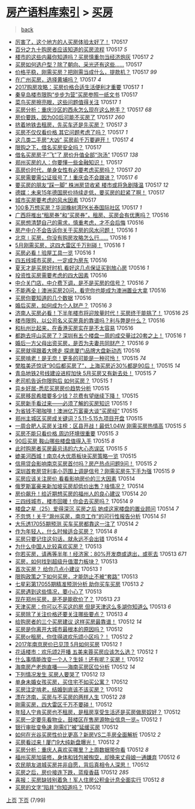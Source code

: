 [房产语料库索引](../../README.md)  > [买房](买房.md)
====
> [back](../README.md)

- [厉害了，这个地方的人买房体验太好了！](http://jkwz.applinzi.com/ittc/6968713385586721796.html#%E5%8E%89%E5%AE%B3%E4%BA%86%EF%BC%8C%E8%BF%99%E4%B8%AA%E5%9C%B0%E6%96%B9%E7%9A%84%E4%BA%BA%E4%B9%B0%E6%88%BF%E4%BD%93%E9%AA%8C%E5%A4%AA%E5%A5%BD%E4%BA%86%EF%BC%81) 170517  
- [百分之九十购房者应该知道的买房流程](http://jkwz.applinzi.com/ittc/6968532907927798789.html#%E7%99%BE%E5%88%86%E4%B9%8B%E4%B9%9D%E5%8D%81%E8%B4%AD%E6%88%BF%E8%80%85%E5%BA%94%E8%AF%A5%E7%9F%A5%E9%81%93%E7%9A%84%E4%B9%B0%E6%88%BF%E6%B5%81%E7%A8%8B) 170517 *5* 
- [楼市的这些内幕你知道吗？买房慎重勿当经济炮灰](http://jkwz.applinzi.com/ittc/6968651557112382469.html#%E6%A5%BC%E5%B8%82%E7%9A%84%E8%BF%99%E4%BA%9B%E5%86%85%E5%B9%95%E4%BD%A0%E7%9F%A5%E9%81%93%E5%90%97%EF%BC%9F%E4%B9%B0%E6%88%BF%E6%85%8E%E9%87%8D%E5%8B%BF%E5%BD%93%E7%BB%8F%E6%B5%8E%E7%82%AE%E7%81%B0) 170517 *2* 
- [买房如何选户型？除了朝向、采光还有这些……](http://jkwz.applinzi.com/ittc/6968695154981471237.html#%E4%B9%B0%E6%88%BF%E5%A6%82%E4%BD%95%E9%80%89%E6%88%B7%E5%9E%8B%EF%BC%9F%E9%99%A4%E4%BA%86%E6%9C%9D%E5%90%91%E3%80%81%E9%87%87%E5%85%89%E8%BF%98%E6%9C%89%E8%BF%99%E4%BA%9B%E2%80%A6%E2%80%A6) 170517  
- [价格平稳，刚需买房？把刚需当成什么，提款机？](http://jkwz.applinzi.com/ittc/6968691450706396164.html#%E4%BB%B7%E6%A0%BC%E5%B9%B3%E7%A8%B3%EF%BC%8C%E5%88%9A%E9%9C%80%E4%B9%B0%E6%88%BF%EF%BC%9F%E6%8A%8A%E5%88%9A%E9%9C%80%E5%BD%93%E6%88%90%E4%BB%80%E4%B9%88%EF%BC%8C%E6%8F%90%E6%AC%BE%E6%9C%BA%EF%BC%9F) 170517 *99* 
- [在广州买房，选择黄埔吗？](http://jkwz.applinzi.com/ittc/6968691091925632005.html#%E5%9C%A8%E5%B9%BF%E5%B7%9E%E4%B9%B0%E6%88%BF%EF%BC%8C%E9%80%89%E6%8B%A9%E9%BB%84%E5%9F%94%E5%90%97%EF%BC%9F) 170517 *4* 
- [2017购房攻略：买房价格合适生活便利才重要](http://jkwz.applinzi.com/ittc/6968688498805572612.html#2017%E8%B4%AD%E6%88%BF%E6%94%BB%E7%95%A5%EF%BC%9A%E4%B9%B0%E6%88%BF%E4%BB%B7%E6%A0%BC%E5%90%88%E9%80%82%E7%94%9F%E6%B4%BB%E4%BE%BF%E5%88%A9%E6%89%8D%E9%87%8D%E8%A6%81) 170517 *1* 
- [秦皇岛楼市限购“步步为营”买房参照一纸文书](http://jkwz.applinzi.com/ittc/6968686904424793092.html#%E7%A7%A6%E7%9A%87%E5%B2%9B%E6%A5%BC%E5%B8%82%E9%99%90%E8%B4%AD%E2%80%9C%E6%AD%A5%E6%AD%A5%E4%B8%BA%E8%90%A5%E2%80%9D%E4%B9%B0%E6%88%BF%E5%8F%82%E7%85%A7%E4%B8%80%E7%BA%B8%E6%96%87%E4%B9%A6) 170517  
- [菜鸟买房擦亮眼，这些问题值得关注](http://jkwz.applinzi.com/ittc/6968272907452023813.html#%E8%8F%9C%E9%B8%9F%E4%B9%B0%E6%88%BF%E6%93%A6%E4%BA%AE%E7%9C%BC%EF%BC%8C%E8%BF%99%E4%BA%9B%E9%97%AE%E9%A2%98%E5%80%BC%E5%BE%97%E5%85%B3%E6%B3%A8) 170517 *1* 
- [买房分析：重庆沙区的西永怎么现在这么抢手？](http://jkwz.applinzi.com/ittc/6968670879146836997.html#%E4%B9%B0%E6%88%BF%E5%88%86%E6%9E%90%EF%BC%9A%E9%87%8D%E5%BA%86%E6%B2%99%E5%8C%BA%E7%9A%84%E8%A5%BF%E6%B0%B8%E6%80%8E%E4%B9%88%E7%8E%B0%E5%9C%A8%E8%BF%99%E4%B9%88%E6%8A%A2%E6%89%8B%EF%BC%9F) 170517 *68* 
- [房价要跌，因为00后可能不买房了](http://jkwz.applinzi.com/ittc/6968668483721102341.html#%E6%88%BF%E4%BB%B7%E8%A6%81%E8%B7%8C%EF%BC%8C%E5%9B%A0%E4%B8%BA00%E5%90%8E%E5%8F%AF%E8%83%BD%E4%B8%8D%E4%B9%B0%E6%88%BF%E4%BA%86) 170517 *260* 
- [挤着地铁去租房，先买车还是先买房？](http://jkwz.applinzi.com/ittc/6968660283982611460.html#%E6%8C%A4%E7%9D%80%E5%9C%B0%E9%93%81%E5%8E%BB%E7%A7%9F%E6%88%BF%EF%BC%8C%E5%85%88%E4%B9%B0%E8%BD%A6%E8%BF%98%E6%98%AF%E5%85%88%E4%B9%B0%E6%88%BF%EF%BC%9F) 170517 *3* 
- [买房不仅仅看价格 其它问题考虑了吗？](http://jkwz.applinzi.com/ittc/6968655908686005253.html#%E4%B9%B0%E6%88%BF%E4%B8%8D%E4%BB%85%E4%BB%85%E7%9C%8B%E4%BB%B7%E6%A0%BC+%E5%85%B6%E5%AE%83%E9%97%AE%E9%A2%98%E8%80%83%E8%99%91%E4%BA%86%E5%90%97%EF%BC%9F) 170517 *1* 
- [这几类二手房“大凶” 买房前千万要避开！](http://jkwz.applinzi.com/ittc/6968653207092855813.html#%E8%BF%99%E5%87%A0%E7%B1%BB%E4%BA%8C%E6%89%8B%E6%88%BF%E2%80%9C%E5%A4%A7%E5%87%B6%E2%80%9D+%E4%B9%B0%E6%88%BF%E5%89%8D%E5%8D%83%E4%B8%87%E8%A6%81%E9%81%BF%E5%BC%80%EF%BC%81) 170517 *4* 
- [限购之下，借名买房安全吗？](http://jkwz.applinzi.com/ittc/6968636629785773060.html#%E9%99%90%E8%B4%AD%E4%B9%8B%E4%B8%8B%EF%BC%8C%E5%80%9F%E5%90%8D%E4%B9%B0%E6%88%BF%E5%AE%89%E5%85%A8%E5%90%97%EF%BC%9F) 170517  
- [借名买房房子“飞”了 房价升值全部“泡汤”](http://jkwz.applinzi.com/ittc/6968580531510838276.html#%E5%80%9F%E5%90%8D%E4%B9%B0%E6%88%BF%E6%88%BF%E5%AD%90%E2%80%9C%E9%A3%9E%E2%80%9D%E4%BA%86+%E6%88%BF%E4%BB%B7%E5%8D%87%E5%80%BC%E5%85%A8%E9%83%A8%E2%80%9C%E6%B3%A1%E6%B1%A4%E2%80%9D) 170517 *138* 
- [郑州买房的人：你要懂一些金融知识！](http://jkwz.applinzi.com/ittc/6968573890782561285.html#%E9%83%91%E5%B7%9E%E4%B9%B0%E6%88%BF%E7%9A%84%E4%BA%BA%EF%BC%9A%E4%BD%A0%E8%A6%81%E6%87%82%E4%B8%80%E4%BA%9B%E9%87%91%E8%9E%8D%E7%9F%A5%E8%AF%86%EF%BC%81) 170517  
- [高房价时代，单身女性有必要考虑买房吗？](http://jkwz.applinzi.com/ittc/6968568451562996740.html#%E9%AB%98%E6%88%BF%E4%BB%B7%E6%97%B6%E4%BB%A3%EF%BC%8C%E5%8D%95%E8%BA%AB%E5%A5%B3%E6%80%A7%E6%9C%89%E5%BF%85%E8%A6%81%E8%80%83%E8%99%91%E4%B9%B0%E6%88%BF%E5%90%97%EF%BC%9F) 170517 *20* 
- [买房需要需公证摇号了！重庆会不会跟进？](http://jkwz.applinzi.com/ittc/6968566137586451460.html#%E4%B9%B0%E6%88%BF%E9%9C%80%E8%A6%81%E9%9C%80%E5%85%AC%E8%AF%81%E6%91%87%E5%8F%B7%E4%BA%86%EF%BC%81%E9%87%8D%E5%BA%86%E4%BC%9A%E4%B8%8D%E4%BC%9A%E8%B7%9F%E8%BF%9B%EF%BC%9F) 170517 *6* 
- [要买房的朋友“踩一脚” 株洲房贷收紧 楼市或将急剧降温](http://jkwz.applinzi.com/ittc/6968539653626921989.html#%E8%A6%81%E4%B9%B0%E6%88%BF%E7%9A%84%E6%9C%8B%E5%8F%8B%E2%80%9C%E8%B8%A9%E4%B8%80%E8%84%9A%E2%80%9D+%E6%A0%AA%E6%B4%B2%E6%88%BF%E8%B4%B7%E6%94%B6%E7%B4%A7+%E6%A5%BC%E5%B8%82%E6%88%96%E5%B0%86%E6%80%A5%E5%89%A7%E9%99%8D%E6%B8%A9) 170517 *12* 
- [德媒：未来15年德国房价持续走低，要买房的赶紧了啊！](http://jkwz.applinzi.com/ittc/6968519439883437060.html#%E5%BE%B7%E5%AA%92%EF%BC%9A%E6%9C%AA%E6%9D%A515%E5%B9%B4%E5%BE%B7%E5%9B%BD%E6%88%BF%E4%BB%B7%E6%8C%81%E7%BB%AD%E8%B5%B0%E4%BD%8E%EF%BC%8C%E8%A6%81%E4%B9%B0%E6%88%BF%E7%9A%84%E8%B5%B6%E7%B4%A7%E4%BA%86%E5%95%8A%EF%BC%81) 170517  
- [城市买房要考虑的风水因素](http://jkwz.applinzi.com/ittc/6968281028220158980.html#%E5%9F%8E%E5%B8%82%E4%B9%B0%E6%88%BF%E8%A6%81%E8%80%83%E8%99%91%E7%9A%84%E9%A3%8E%E6%B0%B4%E5%9B%A0%E7%B4%A0) 170517  
- [100多万想买房？华润橡树湾PK长泰国际社区](http://jkwz.applinzi.com/ittc/6968414953152185349.html#100%E5%A4%9A%E4%B8%87%E6%83%B3%E4%B9%B0%E6%88%BF%EF%BC%9F%E5%8D%8E%E6%B6%A6%E6%A9%A1%E6%A0%91%E6%B9%BEPK%E9%95%BF%E6%B3%B0%E5%9B%BD%E9%99%85%E7%A4%BE%E5%8C%BA) 170517 *1* 
- [广西将推出“租房券”和“买房券”，租房、买房会有优惠吗？](http://jkwz.applinzi.com/ittc/6968388713934488580.html#%E5%B9%BF%E8%A5%BF%E5%B0%86%E6%8E%A8%E5%87%BA%E2%80%9C%E7%A7%9F%E6%88%BF%E5%88%B8%E2%80%9D%E5%92%8C%E2%80%9C%E4%B9%B0%E6%88%BF%E5%88%B8%E2%80%9D%EF%BC%8C%E7%A7%9F%E6%88%BF%E3%80%81%E4%B9%B0%E6%88%BF%E4%BC%9A%E6%9C%89%E4%BC%98%E6%83%A0%E5%90%97%EF%BC%9F) 170516  
- [买房想清楚自己的需求，慎重考虑，才不会后悔](http://jkwz.applinzi.com/ittc/6968361685017428997.html#%E4%B9%B0%E6%88%BF%E6%83%B3%E6%B8%85%E6%A5%9A%E8%87%AA%E5%B7%B1%E7%9A%84%E9%9C%80%E6%B1%82%EF%BC%8C%E6%85%8E%E9%87%8D%E8%80%83%E8%99%91%EF%BC%8C%E6%89%8D%E4%B8%8D%E4%BC%9A%E5%90%8E%E6%82%94) 170516  
- [房产中介不会告诉你关于买房的风水问题！](http://jkwz.applinzi.com/ittc/6968348043664425989.html#%E6%88%BF%E4%BA%A7%E4%B8%AD%E4%BB%8B%E4%B8%8D%E4%BC%9A%E5%91%8A%E8%AF%89%E4%BD%A0%E5%85%B3%E4%BA%8E%E4%B9%B0%E6%88%BF%E7%9A%84%E9%A3%8E%E6%B0%B4%E9%97%AE%E9%A2%98%EF%BC%81) 170516 *1* 
- [北京∣买房，你没有购房攻略怎么行……](http://jkwz.applinzi.com/ittc/6968314600230487044.html#%E5%8C%97%E4%BA%AC%E2%88%A3%E4%B9%B0%E6%88%BF%EF%BC%8C%E4%BD%A0%E6%B2%A1%E6%9C%89%E8%B4%AD%E6%88%BF%E6%94%BB%E7%95%A5%E6%80%8E%E4%B9%88%E8%A1%8C%E2%80%A6%E2%80%A6) 170516 *1* 
- [5月刚需买房，这四大雷区千万别碰！](http://jkwz.applinzi.com/ittc/6968305457008477189.html#5%E6%9C%88%E5%88%9A%E9%9C%80%E4%B9%B0%E6%88%BF%EF%BC%8C%E8%BF%99%E5%9B%9B%E5%A4%A7%E9%9B%B7%E5%8C%BA%E5%8D%83%E4%B8%87%E5%88%AB%E7%A2%B0%EF%BC%81) 170516 *1* 
- [买房必看！验屋工具一览](http://jkwz.applinzi.com/ittc/6968302792157430789.html#%E4%B9%B0%E6%88%BF%E5%BF%85%E7%9C%8B%EF%BC%81%E9%AA%8C%E5%B1%8B%E5%B7%A5%E5%85%B7%E4%B8%80%E8%A7%88) 170516 *1* 
- [四五线城市买房，一定成为房东](http://jkwz.applinzi.com/ittc/6968289907385566212.html#%E5%9B%9B%E4%BA%94%E7%BA%BF%E5%9F%8E%E5%B8%82%E4%B9%B0%E6%88%BF%EF%BC%8C%E4%B8%80%E5%AE%9A%E6%88%90%E4%B8%BA%E6%88%BF%E4%B8%9C) 170516  
- [夏天才是买房好时机 看好这几点保证买到放心房](http://jkwz.applinzi.com/ittc/6968288110881276932.html#%E5%A4%8F%E5%A4%A9%E6%89%8D%E6%98%AF%E4%B9%B0%E6%88%BF%E5%A5%BD%E6%97%B6%E6%9C%BA+%E7%9C%8B%E5%A5%BD%E8%BF%99%E5%87%A0%E7%82%B9%E4%BF%9D%E8%AF%81%E4%B9%B0%E5%88%B0%E6%94%BE%E5%BF%83%E6%88%BF) 170516 *1* 
- [投资性买房需要考虑的四大因素](http://jkwz.applinzi.com/ittc/6968280156245345284.html#%E6%8A%95%E8%B5%84%E6%80%A7%E4%B9%B0%E6%88%BF%E9%9C%80%E8%A6%81%E8%80%83%E8%99%91%E7%9A%84%E5%9B%9B%E5%A4%A7%E5%9B%A0%E7%B4%A0) 170516  
- [中介关门店，中介费下调，是不是买房的信号？](http://jkwz.applinzi.com/ittc/6968267384061166596.html#%E4%B8%AD%E4%BB%8B%E5%85%B3%E9%97%A8%E5%BA%97%EF%BC%8C%E4%B8%AD%E4%BB%8B%E8%B4%B9%E4%B8%8B%E8%B0%83%EF%BC%8C%E6%98%AF%E4%B8%8D%E6%98%AF%E4%B9%B0%E6%88%BF%E7%9A%84%E4%BF%A1%E5%8F%B7%EF%BC%9F) 170516 *7* 
- [不能再全丨澳洲买房20问，看完你也能成为澳洲置业大拿](http://jkwz.applinzi.com/ittc/6968248815155938308.html#%E4%B8%8D%E8%83%BD%E5%86%8D%E5%85%A8%E4%B8%A8%E6%BE%B3%E6%B4%B2%E4%B9%B0%E6%88%BF20%E9%97%AE%EF%BC%8C%E7%9C%8B%E5%AE%8C%E4%BD%A0%E4%B9%9F%E8%83%BD%E6%88%90%E4%B8%BA%E6%BE%B3%E6%B4%B2%E7%BD%AE%E4%B8%9A%E5%A4%A7%E6%8B%BF) 170516  
- [买房你要知道的几个数据](http://jkwz.applinzi.com/ittc/6968237644059247621.html#%E4%B9%B0%E6%88%BF%E4%BD%A0%E8%A6%81%E7%9F%A5%E9%81%93%E7%9A%84%E5%87%A0%E4%B8%AA%E6%95%B0%E6%8D%AE) 170516  
- [婚后买房，如何成为个人财产？](http://jkwz.applinzi.com/ittc/6968212074638345220.html#%E5%A9%9A%E5%90%8E%E4%B9%B0%E6%88%BF%EF%BC%8C%E5%A6%82%E4%BD%95%E6%88%90%E4%B8%BA%E4%B8%AA%E4%BA%BA%E8%B4%A2%E4%BA%A7%EF%BC%9F) 170516 *3* 
- [济南人买房必看！下半年楼市将迎放量时代！买房终于能挑了！](http://jkwz.applinzi.com/ittc/6968210449903387652.html#%E6%B5%8E%E5%8D%97%E4%BA%BA%E4%B9%B0%E6%88%BF%E5%BF%85%E7%9C%8B%EF%BC%81%E4%B8%8B%E5%8D%8A%E5%B9%B4%E6%A5%BC%E5%B8%82%E5%B0%86%E8%BF%8E%E6%94%BE%E9%87%8F%E6%97%B6%E4%BB%A3%EF%BC%81%E4%B9%B0%E6%88%BF%E7%BB%88%E4%BA%8E%E8%83%BD%E6%8C%91%E4%BA%86%EF%BC%81) 170516 *25* 
- [楼市限购，以公司名义买房真的靠谱吗？利与弊是什么？](http://jkwz.applinzi.com/ittc/6968198630476350469.html#%E6%A5%BC%E5%B8%82%E9%99%90%E8%B4%AD%EF%BC%8C%E4%BB%A5%E5%85%AC%E5%8F%B8%E5%90%8D%E4%B9%89%E4%B9%B0%E6%88%BF%E7%9C%9F%E7%9A%84%E9%9D%A0%E8%B0%B1%E5%90%97%EF%BC%9F%E5%88%A9%E4%B8%8E%E5%BC%8A%E6%98%AF%E4%BB%80%E4%B9%88%EF%BC%9F) 170516  
- [和杭州比起来，在香港买房实在是不太容易](http://jkwz.applinzi.com/ittc/6968193539744728068.html#%E5%92%8C%E6%9D%AD%E5%B7%9E%E6%AF%94%E8%B5%B7%E6%9D%A5%EF%BC%8C%E5%9C%A8%E9%A6%99%E6%B8%AF%E4%B9%B0%E6%88%BF%E5%AE%9E%E5%9C%A8%E6%98%AF%E4%B8%8D%E5%A4%AA%E5%AE%B9%E6%98%93) 170516  
- [都跑去坪山买房了？深圳有五个楼盘一周的成交量过20套之上！](http://jkwz.applinzi.com/ittc/6968168730918913029.html#%E9%83%BD%E8%B7%91%E5%8E%BB%E5%9D%AA%E5%B1%B1%E4%B9%B0%E6%88%BF%E4%BA%86%EF%BC%9F%E6%B7%B1%E5%9C%B3%E6%9C%89%E4%BA%94%E4%B8%AA%E6%A5%BC%E7%9B%98%E4%B8%80%E5%91%A8%E7%9A%84%E6%88%90%E4%BA%A4%E9%87%8F%E8%BF%8720%E5%A5%97%E4%B9%8B%E4%B8%8A%EF%BC%81) 170516 *1* 
- [婚后一方父母出资买房，是否为夫妻共同财产？](http://jkwz.applinzi.com/ittc/6966797032550302724.html#%E5%A9%9A%E5%90%8E%E4%B8%80%E6%96%B9%E7%88%B6%E6%AF%8D%E5%87%BA%E8%B5%84%E4%B9%B0%E6%88%BF%EF%BC%8C%E6%98%AF%E5%90%A6%E4%B8%BA%E5%A4%AB%E5%A6%BB%E5%85%B1%E5%90%8C%E8%B4%A2%E4%BA%A7%EF%BC%9F) 170516 *9* 
- [买房就得跟着大牌走 探底厦门品牌大盘新动态](http://jkwz.applinzi.com/ittc/6968043730543051781.html#%E4%B9%B0%E6%88%BF%E5%B0%B1%E5%BE%97%E8%B7%9F%E7%9D%80%E5%A4%A7%E7%89%8C%E8%B5%B0+%E6%8E%A2%E5%BA%95%E5%8E%A6%E9%97%A8%E5%93%81%E7%89%8C%E5%A4%A7%E7%9B%98%E6%96%B0%E5%8A%A8%E6%80%81) 170516  
- [买房啃老！是无奈！更多的可能是一种可怜！](http://jkwz.applinzi.com/ittc/6968009216571737092.html#%E4%B9%B0%E6%88%BF%E5%95%83%E8%80%81%EF%BC%81%E6%98%AF%E6%97%A0%E5%A5%88%EF%BC%81%E6%9B%B4%E5%A4%9A%E7%9A%84%E5%8F%AF%E8%83%BD%E6%98%AF%E4%B8%80%E7%A7%8D%E5%8F%AF%E6%80%9C%EF%BC%81) 170515 *74* 
- [樊胜美还惊讶“90后都买房了”，上海买房近30%都是90后！](http://jkwz.applinzi.com/ittc/6967984392319271940.html#%E6%A8%8A%E8%83%9C%E7%BE%8E%E8%BF%98%E6%83%8A%E8%AE%B6%E2%80%9C90%E5%90%8E%E9%83%BD%E4%B9%B0%E6%88%BF%E4%BA%86%E2%80%9D%EF%BC%8C%E4%B8%8A%E6%B5%B7%E4%B9%B0%E6%88%BF%E8%BF%9130%25%E9%83%BD%E6%98%AF90%E5%90%8E%EF%BC%81) 170515 *14* 
- [青岛地铁2号线建设进程加快 5月买房又有新去处！](http://jkwz.applinzi.com/ittc/6967922577556112388.html#%E9%9D%92%E5%B2%9B%E5%9C%B0%E9%93%812%E5%8F%B7%E7%BA%BF%E5%BB%BA%E8%AE%BE%E8%BF%9B%E7%A8%8B%E5%8A%A0%E5%BF%AB+5%E6%9C%88%E4%B9%B0%E6%88%BF%E5%8F%88%E6%9C%89%E6%96%B0%E5%8E%BB%E5%A4%84%EF%BC%81) 170515 *7* 
- [老司机告诉你限购后 如何买房？](http://jkwz.applinzi.com/ittc/6967966109528491013.html#%E8%80%81%E5%8F%B8%E6%9C%BA%E5%91%8A%E8%AF%89%E4%BD%A0%E9%99%90%E8%B4%AD%E5%90%8E+%E5%A6%82%E4%BD%95%E4%B9%B0%E6%88%BF%EF%BC%9F) 170515 *1* 
- [异乡好居-悉尼买房房价趋势分析](http://jkwz.applinzi.com/ittc/6967954437690622981.html#%E5%BC%82%E4%B9%A1%E5%A5%BD%E5%B1%85-%E6%82%89%E5%B0%BC%E4%B9%B0%E6%88%BF%E6%88%BF%E4%BB%B7%E8%B6%8B%E5%8A%BF%E5%88%86%E6%9E%90) 170515  
- [买房移民希腊要多少钱？花费有望继续下降！](http://jkwz.applinzi.com/ittc/6967943805683631108.html#%E4%B9%B0%E6%88%BF%E7%A7%BB%E6%B0%91%E5%B8%8C%E8%85%8A%E8%A6%81%E5%A4%9A%E5%B0%91%E9%92%B1%EF%BC%9F%E8%8A%B1%E8%B4%B9%E6%9C%89%E6%9C%9B%E7%BB%A7%E7%BB%AD%E4%B8%8B%E9%99%8D%EF%BC%81) 170515  
- [买房新手看过来——必须了解的买房知识](http://jkwz.applinzi.com/ittc/6967904971637933060.html#%E4%B9%B0%E6%88%BF%E6%96%B0%E6%89%8B%E7%9C%8B%E8%BF%87%E6%9D%A5%E2%80%94%E2%80%94%E5%BF%85%E9%A1%BB%E4%BA%86%E8%A7%A3%E7%9A%84%E4%B9%B0%E6%88%BF%E7%9F%A5%E8%AF%86) 170515 *1* 
- [为省钱不喝咖啡！澳洲亿万富豪大谈“买房经”](http://jkwz.applinzi.com/ittc/6967930903480239109.html#%E4%B8%BA%E7%9C%81%E9%92%B1%E4%B8%8D%E5%96%9D%E5%92%96%E5%95%A1%EF%BC%81%E6%BE%B3%E6%B4%B2%E4%BA%BF%E4%B8%87%E5%AF%8C%E8%B1%AA%E5%A4%A7%E8%B0%88%E2%80%9C%E4%B9%B0%E6%88%BF%E7%BB%8F%E2%80%9D) 170515  
- [郑州主城区买房成关键词？5.11-5.15九项目开盘](http://jkwz.applinzi.com/ittc/6967916072832336901.html#%E9%83%91%E5%B7%9E%E4%B8%BB%E5%9F%8E%E5%8C%BA%E4%B9%B0%E6%88%BF%E6%88%90%E5%85%B3%E9%94%AE%E8%AF%8D%EF%BC%9F5.11-5.15%E4%B9%9D%E9%A1%B9%E7%9B%AE%E5%BC%80%E7%9B%98) 170515  
- [一周合肥人买房关注榜：区县开战！最低1.04W 刚需买房热情高](http://jkwz.applinzi.com/ittc/6967895435388650500.html#%E4%B8%80%E5%91%A8%E5%90%88%E8%82%A5%E4%BA%BA%E4%B9%B0%E6%88%BF%E5%85%B3%E6%B3%A8%E6%A6%9C%EF%BC%9A%E5%8C%BA%E5%8E%BF%E5%BC%80%E6%88%98%EF%BC%81%E6%9C%80%E4%BD%8E1.04W+%E5%88%9A%E9%9C%80%E4%B9%B0%E6%88%BF%E7%83%AD%E6%83%85%E9%AB%98) 170515 *5* 
- [买房不能只看价格 周边环境很重要](http://jkwz.applinzi.com/ittc/6967893849279038469.html#%E4%B9%B0%E6%88%BF%E4%B8%8D%E8%83%BD%E5%8F%AA%E7%9C%8B%E4%BB%B7%E6%A0%BC+%E5%91%A8%E8%BE%B9%E7%8E%AF%E5%A2%83%E5%BE%88%E9%87%8D%E8%A6%81) 170515 *3* 
- [90后买房 鞍山哪些楼盘值得入手](http://jkwz.applinzi.com/ittc/6967893846938616836.html#90%E5%90%8E%E4%B9%B0%E6%88%BF+%E9%9E%8D%E5%B1%B1%E5%93%AA%E4%BA%9B%E6%A5%BC%E7%9B%98%E5%80%BC%E5%BE%97%E5%85%A5%E6%89%8B) 170515 *8* 
- [此时购房者买房最忌讳的六大心态误区](http://jkwz.applinzi.com/ittc/6967854691558884357.html#%E6%AD%A4%E6%97%B6%E8%B4%AD%E6%88%BF%E8%80%85%E4%B9%B0%E6%88%BF%E6%9C%80%E5%BF%8C%E8%AE%B3%E7%9A%84%E5%85%AD%E5%A4%A7%E5%BF%83%E6%80%81%E8%AF%AF%E5%8C%BA) 170515 *5* 
- [媲美河西城！南京4大优质板块买房策略一览](http://jkwz.applinzi.com/ittc/6967849669957780484.html#%E5%AA%B2%E7%BE%8E%E6%B2%B3%E8%A5%BF%E5%9F%8E%EF%BC%81%E5%8D%97%E4%BA%AC4%E5%A4%A7%E4%BC%98%E8%B4%A8%E6%9D%BF%E5%9D%97%E4%B9%B0%E6%88%BF%E7%AD%96%E7%95%A5%E4%B8%80%E8%A7%88) 170515  
- [信用贷会影响南京买房首付吗？房产热点问题9问！](http://jkwz.applinzi.com/ittc/6967816759414359044.html#%E4%BF%A1%E7%94%A8%E8%B4%B7%E4%BC%9A%E5%BD%B1%E5%93%8D%E5%8D%97%E4%BA%AC%E4%B9%B0%E6%88%BF%E9%A6%96%E4%BB%98%E5%90%97%EF%BC%9F%E6%88%BF%E4%BA%A7%E7%83%AD%E7%82%B9%E9%97%AE%E9%A2%989%E9%97%AE%EF%BC%81) 170515 *2* 
- [深圳首套房贷利率小范围上调是信号？刚需买房先下手为强](http://jkwz.applinzi.com/ittc/6967673197905314820.html#%E6%B7%B1%E5%9C%B3%E9%A6%96%E5%A5%97%E6%88%BF%E8%B4%B7%E5%88%A9%E7%8E%87%E5%B0%8F%E8%8C%83%E5%9B%B4%E4%B8%8A%E8%B0%83%E6%98%AF%E4%BF%A1%E5%8F%B7%EF%BC%9F%E5%88%9A%E9%9C%80%E4%B9%B0%E6%88%BF%E5%85%88%E4%B8%8B%E6%89%8B%E4%B8%BA%E5%BC%BA) 170515 *9* 
- [买房应该关注房价 看看影响房价的三大因素](http://jkwz.applinzi.com/ittc/6967631825001251845.html#%E4%B9%B0%E6%88%BF%E5%BA%94%E8%AF%A5%E5%85%B3%E6%B3%A8%E6%88%BF%E4%BB%B7+%E7%9C%8B%E7%9C%8B%E5%BD%B1%E5%93%8D%E6%88%BF%E4%BB%B7%E7%9A%84%E4%B8%89%E5%A4%A7%E5%9B%A0%E7%B4%A0) 170514  
- [俄罗斯富豪来新加坡买房却低价出售？啥情况？](http://jkwz.applinzi.com/ittc/6967626573355156484.html#%E4%BF%84%E7%BD%97%E6%96%AF%E5%AF%8C%E8%B1%AA%E6%9D%A5%E6%96%B0%E5%8A%A0%E5%9D%A1%E4%B9%B0%E6%88%BF%E5%8D%B4%E4%BD%8E%E4%BB%B7%E5%87%BA%E5%94%AE%EF%BC%9F%E5%95%A5%E6%83%85%E5%86%B5%EF%BC%9F) 170514  
- [房价飙升！给近期想买房的福州人的良心建议](http://jkwz.applinzi.com/ittc/6966818325442069509.html#%E6%88%BF%E4%BB%B7%E9%A3%99%E5%8D%87%EF%BC%81%E7%BB%99%E8%BF%91%E6%9C%9F%E6%83%B3%E4%B9%B0%E6%88%BF%E7%9A%84%E7%A6%8F%E5%B7%9E%E4%BA%BA%E7%9A%84%E8%89%AF%E5%BF%83%E5%BB%BA%E8%AE%AE) 170514 *20* 
- [三四线城市，楼市回暖！你会去买房吗？](http://jkwz.applinzi.com/ittc/6967583056197059589.html#%E4%B8%89%E5%9B%9B%E7%BA%BF%E5%9F%8E%E5%B8%82%EF%BC%8C%E6%A5%BC%E5%B8%82%E5%9B%9E%E6%9A%96%EF%BC%81%E4%BD%A0%E4%BC%9A%E5%8E%BB%E4%B9%B0%E6%88%BF%E5%90%97%EF%BC%9F) 170514 *9* 
- [楼盘之星（25）爱得深沉 买房之后 她成这家楼盘的置业顾问](http://jkwz.applinzi.com/ittc/6967473051015840773.html#%E6%A5%BC%E7%9B%98%E4%B9%8B%E6%98%9F%EF%BC%8825%EF%BC%89%E7%88%B1%E5%BE%97%E6%B7%B1%E6%B2%89+%E4%B9%B0%E6%88%BF%E4%B9%8B%E5%90%8E+%E5%A5%B9%E6%88%90%E8%BF%99%E5%AE%B6%E6%A5%BC%E7%9B%98%E7%9A%84%E7%BD%AE%E4%B8%9A%E9%A1%BE%E9%97%AE) 170514 *7* 
- [不忽悠！关于“滁州买房，南京工作”的可行性报告分析](http://jkwz.applinzi.com/ittc/6967459385088410629.html#%E4%B8%8D%E5%BF%BD%E6%82%A0%EF%BC%81%E5%85%B3%E4%BA%8E%E2%80%9C%E6%BB%81%E5%B7%9E%E4%B9%B0%E6%88%BF%EF%BC%8C%E5%8D%97%E4%BA%AC%E5%B7%A5%E4%BD%9C%E2%80%9D%E7%9A%84%E5%8F%AF%E8%A1%8C%E6%80%A7%E6%8A%A5%E5%91%8A%E5%88%86%E6%9E%90) 170514 *51* 
- [大乐透17055期预测 买车买房都靠这一注了](http://jkwz.applinzi.com/ittc/6967457626550961156.html#%E5%A4%A7%E4%B9%90%E9%80%8F17055%E6%9C%9F%E9%A2%84%E6%B5%8B+%E4%B9%B0%E8%BD%A6%E4%B9%B0%E6%88%BF%E9%83%BD%E9%9D%A0%E8%BF%99%E4%B8%80%E6%B3%A8%E4%BA%86) 170514 *2* 
- [作为年轻人，什么时候适合买房？](http://jkwz.applinzi.com/ittc/6967444283991786500.html#%E4%BD%9C%E4%B8%BA%E5%B9%B4%E8%BD%BB%E4%BA%BA%EF%BC%8C%E4%BB%80%E4%B9%88%E6%97%B6%E5%80%99%E9%80%82%E5%90%88%E4%B9%B0%E6%88%BF%EF%BC%9F) 170514 *8* 
- [买房只要记住这句话，就永远不会出错](http://jkwz.applinzi.com/ittc/6967127453020455941.html#%E4%B9%B0%E6%88%BF%E5%8F%AA%E8%A6%81%E8%AE%B0%E4%BD%8F%E8%BF%99%E5%8F%A5%E8%AF%9D%EF%BC%8C%E5%B0%B1%E6%B0%B8%E8%BF%9C%E4%B8%8D%E4%BC%9A%E5%87%BA%E9%94%99) 170514 *4* 
- [为什么中国人比较喜欢买房？](http://jkwz.applinzi.com/ittc/6967296023490724869.html#%E4%B8%BA%E4%BB%80%E4%B9%88%E4%B8%AD%E5%9B%BD%E4%BA%BA%E6%AF%94%E8%BE%83%E5%96%9C%E6%AC%A2%E4%B9%B0%E6%88%BF%EF%BC%9F) 170513  
- [你若买房，请再等半年！经济家：80%开发商或退出，或死去](http://jkwz.applinzi.com/ittc/6967273261187466245.html#%E4%BD%A0%E8%8B%A5%E4%B9%B0%E6%88%BF%EF%BC%8C%E8%AF%B7%E5%86%8D%E7%AD%89%E5%8D%8A%E5%B9%B4%EF%BC%81%E7%BB%8F%E6%B5%8E%E5%AE%B6%EF%BC%9A80%25%E5%BC%80%E5%8F%91%E5%95%86%E6%88%96%E9%80%80%E5%87%BA%EF%BC%8C%E6%88%96%E6%AD%BB%E5%8E%BB) 170513 *671* 
- [买房，如何找到超级升值潜力板块？](http://jkwz.applinzi.com/ittc/6967245615472837637.html#%E4%B9%B0%E6%88%BF%EF%BC%8C%E5%A6%82%E4%BD%95%E6%89%BE%E5%88%B0%E8%B6%85%E7%BA%A7%E5%8D%87%E5%80%BC%E6%BD%9C%E5%8A%9B%E6%9D%BF%E5%9D%97%EF%BC%9F) 170513  
- [首次买房？ 给你几点小建议](http://jkwz.applinzi.com/ittc/6967219572192052228.html#%E9%A6%96%E6%AC%A1%E4%B9%B0%E6%88%BF%EF%BC%9F+%E7%BB%99%E4%BD%A0%E5%87%A0%E7%82%B9%E5%B0%8F%E5%BB%BA%E8%AE%AE) 170513 *1* 
- [限购政策之下如何买房，才能防止不被“套路”](http://jkwz.applinzi.com/ittc/6967216961007125508.html#%E9%99%90%E8%B4%AD%E6%94%BF%E7%AD%96%E4%B9%8B%E4%B8%8B%E5%A6%82%E4%BD%95%E4%B9%B0%E6%88%BF%EF%BC%8C%E6%89%8D%E8%83%BD%E9%98%B2%E6%AD%A2%E4%B8%8D%E8%A2%AB%E2%80%9C%E5%A5%97%E8%B7%AF%E2%80%9D) 170513  
- [七星彩第17055期精准预测分析 助你买车买房](http://jkwz.applinzi.com/ittc/6967186578890818564.html#%E4%B8%83%E6%98%9F%E5%BD%A9%E7%AC%AC17055%E6%9C%9F%E7%B2%BE%E5%87%86%E9%A2%84%E6%B5%8B%E5%88%86%E6%9E%90+%E5%8A%A9%E4%BD%A0%E4%B9%B0%E8%BD%A6%E4%B9%B0%E6%88%BF) 170513 *2* 
- [买房遇到这些情况，要小心了](http://jkwz.applinzi.com/ittc/6967090220435506181.html#%E4%B9%B0%E6%88%BF%E9%81%87%E5%88%B0%E8%BF%99%E4%BA%9B%E6%83%85%E5%86%B5%EF%BC%8C%E8%A6%81%E5%B0%8F%E5%BF%83%E4%BA%86) 170513  
- [现在郑州买房，是不是能砍价了？](http://jkwz.applinzi.com/ittc/6967076178157372421.html#%E7%8E%B0%E5%9C%A8%E9%83%91%E5%B7%9E%E4%B9%B0%E6%88%BF%EF%BC%8C%E6%98%AF%E4%B8%8D%E6%98%AF%E8%83%BD%E7%A0%8D%E4%BB%B7%E4%BA%86%EF%BC%9F) 170513 *23* 
- [天津买房：你可以不买这的房 但是天津这么多湖你知道么](http://jkwz.applinzi.com/ittc/6967070207905367045.html#%E5%A4%A9%E6%B4%A5%E4%B9%B0%E6%88%BF%EF%BC%9A%E4%BD%A0%E5%8F%AF%E4%BB%A5%E4%B8%8D%E4%B9%B0%E8%BF%99%E7%9A%84%E6%88%BF+%E4%BD%86%E6%98%AF%E5%A4%A9%E6%B4%A5%E8%BF%99%E4%B9%88%E5%A4%9A%E6%B9%96%E4%BD%A0%E7%9F%A5%E9%81%93%E4%B9%88) 170513 *6* 
- [买房除了关注价格还要关注哪些要点？](http://jkwz.applinzi.com/ittc/6967037740959925253.html#%E4%B9%B0%E6%88%BF%E9%99%A4%E4%BA%86%E5%85%B3%E6%B3%A8%E4%BB%B7%E6%A0%BC%E8%BF%98%E8%A6%81%E5%85%B3%E6%B3%A8%E5%93%AA%E4%BA%9B%E8%A6%81%E7%82%B9%EF%BC%9F) 170513 *4* 
- [给购房者的三个买房建议 这样买房最靠谱！](http://jkwz.applinzi.com/ittc/6966863638492087300.html#%E7%BB%99%E8%B4%AD%E6%88%BF%E8%80%85%E7%9A%84%E4%B8%89%E4%B8%AA%E4%B9%B0%E6%88%BF%E5%BB%BA%E8%AE%AE+%E8%BF%99%E6%A0%B7%E4%B9%B0%E6%88%BF%E6%9C%80%E9%9D%A0%E8%B0%B1%EF%BC%81) 170512 *14* 
- [买房是你离开大城市最根本的原因吗？](http://jkwz.applinzi.com/ittc/6966862189045482500.html#%E4%B9%B0%E6%88%BF%E6%98%AF%E4%BD%A0%E7%A6%BB%E5%BC%80%E5%A4%A7%E5%9F%8E%E5%B8%82%E6%9C%80%E6%A0%B9%E6%9C%AC%E7%9A%84%E5%8E%9F%E5%9B%A0%E5%90%97%EF%BC%9F) 170512  
- [买房or租房，你住得进欢乐颂小区吗？！](http://jkwz.applinzi.com/ittc/6966847610047431685.html#%E4%B9%B0%E6%88%BFor%E7%A7%9F%E6%88%BF%EF%BC%8C%E4%BD%A0%E4%BD%8F%E5%BE%97%E8%BF%9B%E6%AC%A2%E4%B9%90%E9%A2%82%E5%B0%8F%E5%8C%BA%E5%90%97%EF%BC%9F%EF%BC%81) 170512 *2* 
- [2017年南京房价已见顶 5月如何买房](http://jkwz.applinzi.com/ittc/6966847091333661701.html#2017%E5%B9%B4%E5%8D%97%E4%BA%AC%E6%88%BF%E4%BB%B7%E5%B7%B2%E8%A7%81%E9%A1%B6+5%E6%9C%88%E5%A6%82%E4%BD%95%E4%B9%B0%E6%88%BF) 170512 *1* 
- [花话楼市：欢乐颂2开播 五美来蓉买房应该怎么选？](http://jkwz.applinzi.com/ittc/6966829929470624772.html#%E8%8A%B1%E8%AF%9D%E6%A5%BC%E5%B8%82%EF%BC%9A%E6%AC%A2%E4%B9%90%E9%A2%822%E5%BC%80%E6%92%AD+%E4%BA%94%E7%BE%8E%E6%9D%A5%E8%93%89%E4%B9%B0%E6%88%BF%E5%BA%94%E8%AF%A5%E6%80%8E%E4%B9%88%E9%80%89%EF%BC%9F) 170512 *1* 
- [什么事情能改变一个人？生娃！还有呢？买房！](http://jkwz.applinzi.com/ittc/6966785620234994692.html#%E4%BB%80%E4%B9%88%E4%BA%8B%E6%83%85%E8%83%BD%E6%94%B9%E5%8F%98%E4%B8%80%E4%B8%AA%E4%BA%BA%EF%BC%9F%E7%94%9F%E5%A8%83%EF%BC%81%E8%BF%98%E6%9C%89%E5%91%A2%EF%BC%9F%E4%B9%B0%E6%88%BF%EF%BC%81) 170512  
- [海南房产老炮直播——海南买房区位分析](http://jkwz.applinzi.com/ittc/6966782061808452613.html#%E6%B5%B7%E5%8D%97%E6%88%BF%E4%BA%A7%E8%80%81%E7%82%AE%E7%9B%B4%E6%92%AD%E2%80%94%E2%80%94%E6%B5%B7%E5%8D%97%E4%B9%B0%E6%88%BF%E5%8C%BA%E4%BD%8D%E5%88%86%E6%9E%90) 170512 *14* 
- [下列情况发生 买房人要哭了](http://jkwz.applinzi.com/ittc/6966724652322784261.html#%E4%B8%8B%E5%88%97%E6%83%85%E5%86%B5%E5%8F%91%E7%94%9F+%E4%B9%B0%E6%88%BF%E4%BA%BA%E8%A6%81%E5%93%AD%E4%BA%86) 170512 *13* 
- [单身未婚女孩买房，买住宅不如买公寓？](http://jkwz.applinzi.com/ittc/6966769530280870917.html#%E5%8D%95%E8%BA%AB%E6%9C%AA%E5%A9%9A%E5%A5%B3%E5%AD%A9%E4%B9%B0%E6%88%BF%EF%BC%8C%E4%B9%B0%E4%BD%8F%E5%AE%85%E4%B8%8D%E5%A6%82%E4%B9%B0%E5%85%AC%E5%AF%93%EF%BC%9F) 170512  
- [买房注定啃老，结婚到底该不该买房？](http://jkwz.applinzi.com/ittc/6966552410972488708.html#%E4%B9%B0%E6%88%BF%E6%B3%A8%E5%AE%9A%E5%95%83%E8%80%81%EF%BC%8C%E7%BB%93%E5%A9%9A%E5%88%B0%E5%BA%95%E8%AF%A5%E4%B8%8D%E8%AF%A5%E4%B9%B0%E6%88%BF%EF%BC%9F) 170512  
- [漂在济南，买房与不买房的两样人生](http://jkwz.applinzi.com/ittc/6966552410913768452.html#%E6%BC%82%E5%9C%A8%E6%B5%8E%E5%8D%97%EF%BC%8C%E4%B9%B0%E6%88%BF%E4%B8%8E%E4%B8%8D%E4%B9%B0%E6%88%BF%E7%9A%84%E4%B8%A4%E6%A0%B7%E4%BA%BA%E7%94%9F) 170512 *28* 
- [刚需买房，四大雷区千万不要碰！](http://jkwz.applinzi.com/ittc/6966739974891242501.html#%E5%88%9A%E9%9C%80%E4%B9%B0%E6%88%BF%EF%BC%8C%E5%9B%9B%E5%A4%A7%E9%9B%B7%E5%8C%BA%E5%8D%83%E4%B8%87%E4%B8%8D%E8%A6%81%E7%A2%B0%EF%BC%81) 170512  
- [年轻人宁肯买房也不租房，是租房享受生活还是买房做房奴好？](http://jkwz.applinzi.com/ittc/6966729277587325957.html#%E5%B9%B4%E8%BD%BB%E4%BA%BA%E5%AE%81%E8%82%AF%E4%B9%B0%E6%88%BF%E4%B9%9F%E4%B8%8D%E7%A7%9F%E6%88%BF%EF%BC%8C%E6%98%AF%E7%A7%9F%E6%88%BF%E4%BA%AB%E5%8F%97%E7%94%9F%E6%B4%BB%E8%BF%98%E6%98%AF%E4%B9%B0%E6%88%BF%E5%81%9A%E6%88%BF%E5%A5%B4%E5%A5%BD%EF%BC%9F) 170512  
- [买房一定要先看物业，鼓楼区在售房源物业信息一览~](http://jkwz.applinzi.com/ittc/6966727891357271044.html#%E4%B9%B0%E6%88%BF%E4%B8%80%E5%AE%9A%E8%A6%81%E5%85%88%E7%9C%8B%E7%89%A9%E4%B8%9A%EF%BC%8C%E9%BC%93%E6%A5%BC%E5%8C%BA%E5%9C%A8%E5%94%AE%E6%88%BF%E6%BA%90%E7%89%A9%E4%B8%9A%E4%BF%A1%E6%81%AF%E4%B8%80%E8%A7%88%7E) 170512 *1* 
- [银行审批变龟速 刚需们“被”延缓买房](http://jkwz.applinzi.com/ittc/6966727300312728581.html#%E9%93%B6%E8%A1%8C%E5%AE%A1%E6%89%B9%E5%8F%98%E9%BE%9F%E9%80%9F+%E5%88%9A%E9%9C%80%E4%BB%AC%E2%80%9C%E8%A2%AB%E2%80%9D%E5%BB%B6%E7%BC%93%E4%B9%B0%E6%88%BF) 170512  
- [如何在光谷买房性价比更高？新房VS二手房全面解析](http://jkwz.applinzi.com/ittc/6966721126079136773.html#%E5%A6%82%E4%BD%95%E5%9C%A8%E5%85%89%E8%B0%B7%E4%B9%B0%E6%88%BF%E6%80%A7%E4%BB%B7%E6%AF%94%E6%9B%B4%E9%AB%98%EF%BC%9F%E6%96%B0%E6%88%BFVS%E4%BA%8C%E6%89%8B%E6%88%BF%E5%85%A8%E9%9D%A2%E8%A7%A3%E6%9E%90) 170512 *2* 
- [买房看过来 ! 厦门9大纯新盘曝光！](http://jkwz.applinzi.com/ittc/6966716517881218052.html#%E4%B9%B0%E6%88%BF%E7%9C%8B%E8%BF%87%E6%9D%A5+%21+%E5%8E%A6%E9%97%A89%E5%A4%A7%E7%BA%AF%E6%96%B0%E7%9B%98%E6%9B%9D%E5%85%89%EF%BC%81) 170512 *2* 
- [买房分析：重庆人喜欢买哪里？上周数据带你看](http://jkwz.applinzi.com/ittc/6966715959564829700.html#%E4%B9%B0%E6%88%BF%E5%88%86%E6%9E%90%EF%BC%9A%E9%87%8D%E5%BA%86%E4%BA%BA%E5%96%9C%E6%AC%A2%E4%B9%B0%E5%93%AA%E9%87%8C%EF%BC%9F%E4%B8%8A%E5%91%A8%E6%95%B0%E6%8D%AE%E5%B8%A6%E4%BD%A0%E7%9C%8B) 170512 *8* 
- [福州买房加装修，身体和钱包被掏空，却换来丈母娘一通嫌弃](http://jkwz.applinzi.com/ittc/6966356755217908740.html#%E7%A6%8F%E5%B7%9E%E4%B9%B0%E6%88%BF%E5%8A%A0%E8%A3%85%E4%BF%AE%EF%BC%8C%E8%BA%AB%E4%BD%93%E5%92%8C%E9%92%B1%E5%8C%85%E8%A2%AB%E6%8E%8F%E7%A9%BA%EF%BC%8C%E5%8D%B4%E6%8D%A2%E6%9D%A5%E4%B8%88%E6%AF%8D%E5%A8%98%E4%B8%80%E9%80%9A%E5%AB%8C%E5%BC%83) 170512 *6* 
- [农民朋友进城买房并非自愿，背后真相令人深思！](http://jkwz.applinzi.com/ittc/6966377796543710212.html#%E5%86%9C%E6%B0%91%E6%9C%8B%E5%8F%8B%E8%BF%9B%E5%9F%8E%E4%B9%B0%E6%88%BF%E5%B9%B6%E9%9D%9E%E8%87%AA%E6%84%BF%EF%BC%8C%E8%83%8C%E5%90%8E%E7%9C%9F%E7%9B%B8%E4%BB%A4%E4%BA%BA%E6%B7%B1%E6%80%9D%EF%BC%81) 170512  
- [买房之后，房价接连下跌，蓝瘦香菇](http://jkwz.applinzi.com/ittc/6966358525625238532.html#%E4%B9%B0%E6%88%BF%E4%B9%8B%E5%90%8E%EF%BC%8C%E6%88%BF%E4%BB%B7%E6%8E%A5%E8%BF%9E%E4%B8%8B%E8%B7%8C%EF%BC%8C%E8%93%9D%E7%98%A6%E9%A6%99%E8%8F%87) 170512 *285* 
- [喜报：买房缺钱别着急！军人住房公积金计息全面实行](http://jkwz.applinzi.com/ittc/6966638428169962501.html#%E5%96%9C%E6%8A%A5%EF%BC%9A%E4%B9%B0%E6%88%BF%E7%BC%BA%E9%92%B1%E5%88%AB%E7%9D%80%E6%80%A5%EF%BC%81%E5%86%9B%E4%BA%BA%E4%BD%8F%E6%88%BF%E5%85%AC%E7%A7%AF%E9%87%91%E8%AE%A1%E6%81%AF%E5%85%A8%E9%9D%A2%E5%AE%9E%E8%A1%8C) 170512 *8* 
- [买房的文字“陷井”你知道吗？](http://jkwz.applinzi.com/ittc/6966444007268811781.html#%E4%B9%B0%E6%88%BF%E7%9A%84%E6%96%87%E5%AD%97%E2%80%9C%E9%99%B7%E4%BA%95%E2%80%9D%E4%BD%A0%E7%9F%A5%E9%81%93%E5%90%97%EF%BC%9F) 170512  


 [上页](买房8.md) [下页](买房6.md)          (7/99)